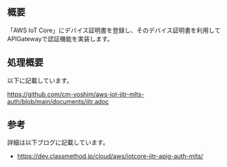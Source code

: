 ## 概要
「AWS IoT Core」にデバイス証明書を登録し、そのデバイス証明書を利用してAPIGatewayで認証機能を実装します。


## 処理概要

以下に記載しています。

https://github.com/cm-yoshim/aws-iot-jitr-mlts-auth/blob/main/documents/jitr.adoc

## 参考
詳細は以下ブログに記載しています。

- https://dev.classmethod.jp/cloud/aws/iotcore-jitr-apig-auth-mlts/